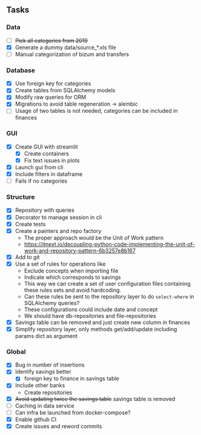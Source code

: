 ## Tasks
### Data
- [ ] ~~Pick all categories from 2019~~
- [x] Generate a dummy data/source_*.xls file
- [ ] Manual categorization of bizum and transfers
### Database
- [x] Use foreign key for categories
- [x] Create tables from SQLAlchemy models
- [x] Modify raw queries for ORM
- [x] Migrations to avoid table regeneration -> alembic
- [ ] Usage of two tables is not needed, categories can be included in finances
### GUI
- [x] Create GUI with streamlit
  - [x] Create containers
  - [x] Fix text issues in plots
- [x] Launch gui from cli
- [x] Include filters in dataframe
- [ ] Fails if no categories
### Structure
- [x] Repository with queries
- [x] Decorator to manage session in cli
- [x] Create tests
- [x] Create a painters and repo factory
  - The proper approach would be the Unit of Work pattern
  - https://itnext.io/decoupling-python-code-implementing-the-unit-of-work-and-repository-pattern-6b3257e8b167
- [x] Add to git
- [x] Use a set of rules for operations like
  - Exclude concepts when importing file
  - Indicate which corresponds to savings
  - This way we can create a set of user configuration files containing these rules sets and avoid hardcoding.
  - Can these rules be sent to the repository layer to do `select-where` in SQLAlchemy queries?
  - These configurations could include date and concept
  - We should have db-repositories and file-repositories
- [x] Savings table can be removed and just create new column in finances
- [x] Simplify repository layer, only methods get/add/update including params dict as argument
### Global
- [x] Bug in number of insertions
- [x] Identify savings better
  - [x] foreign key to finance in savings table
- [x] Include other banks 
  - Create repositories
- [x] ~~Avoid updating twice the savings table~~ savings table is removed
- [ ] Caching in data service
- [ ] Can infra be launched from docker-compose?
- [x] Enable github CI
- [x] Create issues and reword commits

